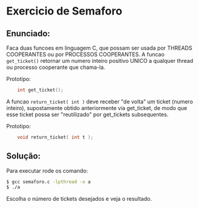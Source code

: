 # Exercicio de Semaforo

## Enunciado:
Faca duas funcoes em linguagem C, que possam ser usada por THREADS COOPERANTES ou por PROCESSOS COOPERANTES. A funcao `get_ticket()` retornar um numero inteiro positivo UNICO a qualquer thread ou processo cooperante que chama-la.  

Prototipo:

``` c
    int get_ticket();
```

A funcao `return_ticket( int )` deve receber "de volta" um ticket (numero inteiro), supostamente obtido anteriormente via get_ticket, de modo que esse ticket possa ser "reutilizado" por get_tickets subsequentes.

Prototipo:  
``` c
    void return_ticket( int t );
```

## Solução:

Para executar rode os comando:
``` sh
$ gcc semaforo.c -lpthread -o a
$ ./a
```

Escolha o número de tickets desejados e veja o resultado.